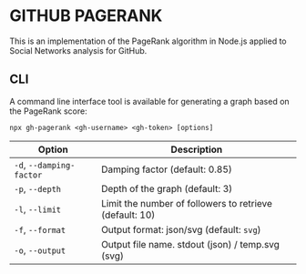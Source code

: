 # GITHUB PAGERANK

This is an implementation of the PageRank algorithm in Node.js applied to Social Networks analysis for GitHub. 

## CLI

A command line interface tool is available for generating a graph based on the PageRank score:

```
npx gh-pagerank <gh-username> <gh-token> [options]
```

| Option | Description |
| --- | --- |
| `-d`, `--damping-factor` | Damping factor (default: 0.85) |
| `-p`, `--depth` | Depth of the graph (default: 3) |
| `-l`, `--limit` | Limit the number of followers to retrieve (default: 10) |
| `-f`, `--format` | Output format: json/svg (default: `svg`) |
| `-o`, `--output` | Output file name. stdout (json) / temp.svg (svg) |